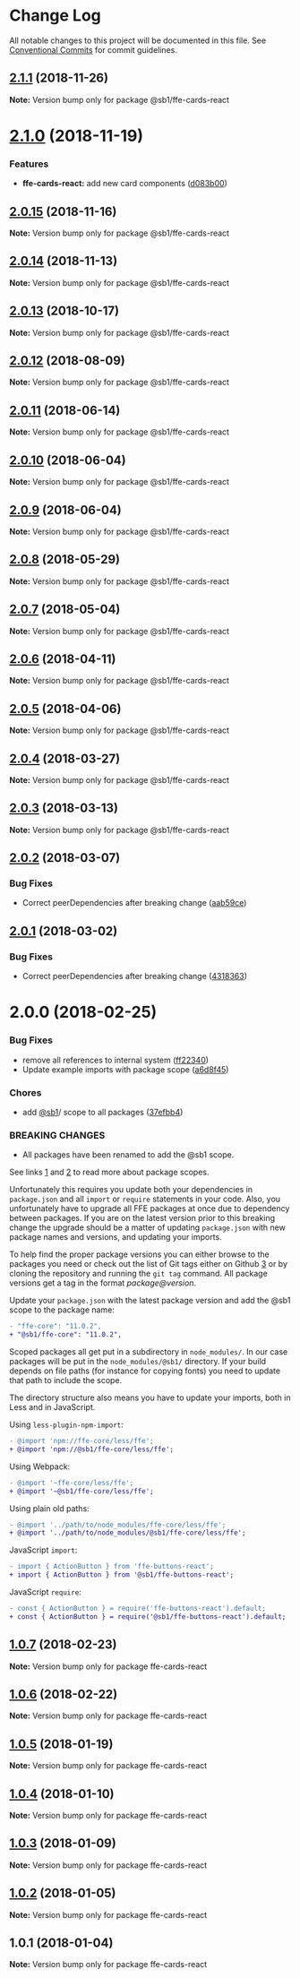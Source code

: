 # Change Log

All notable changes to this project will be documented in this file.
See [Conventional Commits](https://conventionalcommits.org) for commit guidelines.

## [2.1.1](https://github.com/SpareBank1/designsystem/compare/@sb1/ffe-cards-react@2.1.0...@sb1/ffe-cards-react@2.1.1) (2018-11-26)

**Note:** Version bump only for package @sb1/ffe-cards-react

# [2.1.0](https://github.com/SpareBank1/designsystem/compare/@sb1/ffe-cards-react@2.0.15...@sb1/ffe-cards-react@2.1.0) (2018-11-19)

### Features

-   **ffe-cards-react:** add new card components ([d083b00](https://github.com/SpareBank1/designsystem/commit/d083b00))

## [2.0.15](https://github.com/SpareBank1/designsystem/compare/@sb1/ffe-cards-react@2.0.14...@sb1/ffe-cards-react@2.0.15) (2018-11-16)

**Note:** Version bump only for package @sb1/ffe-cards-react

## [2.0.14](https://github.com/SpareBank1/designsystem/compare/@sb1/ffe-cards-react@2.0.13...@sb1/ffe-cards-react@2.0.14) (2018-11-13)

**Note:** Version bump only for package @sb1/ffe-cards-react

## [2.0.13](https://github.com/SpareBank1/designsystem/compare/@sb1/ffe-cards-react@2.0.12...@sb1/ffe-cards-react@2.0.13) (2018-10-17)

**Note:** Version bump only for package @sb1/ffe-cards-react

<a name="2.0.12"></a>

## [2.0.12](https://github.com/SpareBank1/designsystem/compare/@sb1/ffe-cards-react@2.0.11...@sb1/ffe-cards-react@2.0.12) (2018-08-09)

**Note:** Version bump only for package @sb1/ffe-cards-react

<a name="2.0.11"></a>

## [2.0.11](https://github.com/SpareBank1/designsystem/compare/@sb1/ffe-cards-react@2.0.10...@sb1/ffe-cards-react@2.0.11) (2018-06-14)

**Note:** Version bump only for package @sb1/ffe-cards-react

<a name="2.0.10"></a>

## [2.0.10](https://github.com/SpareBank1/designsystem/compare/@sb1/ffe-cards-react@2.0.9...@sb1/ffe-cards-react@2.0.10) (2018-06-04)

**Note:** Version bump only for package @sb1/ffe-cards-react

<a name="2.0.9"></a>

## [2.0.9](https://github.com/SpareBank1/designsystem/compare/@sb1/ffe-cards-react@2.0.8...@sb1/ffe-cards-react@2.0.9) (2018-06-04)

**Note:** Version bump only for package @sb1/ffe-cards-react

<a name="2.0.8"></a>

## [2.0.8](https://github.com/SpareBank1/designsystem/compare/@sb1/ffe-cards-react@2.0.7...@sb1/ffe-cards-react@2.0.8) (2018-05-29)

**Note:** Version bump only for package @sb1/ffe-cards-react

<a name="2.0.7"></a>

## [2.0.7](https://github.com/SpareBank1/designsystem/compare/@sb1/ffe-cards-react@2.0.6...@sb1/ffe-cards-react@2.0.7) (2018-05-04)

**Note:** Version bump only for package @sb1/ffe-cards-react

<a name="2.0.6"></a>

## [2.0.6](https://github.com/SpareBank1/designsystem/compare/@sb1/ffe-cards-react@2.0.5...@sb1/ffe-cards-react@2.0.6) (2018-04-11)

**Note:** Version bump only for package @sb1/ffe-cards-react

<a name="2.0.5"></a>

## [2.0.5](https://github.com/SpareBank1/designsystem/compare/@sb1/ffe-cards-react@2.0.4...@sb1/ffe-cards-react@2.0.5) (2018-04-06)

**Note:** Version bump only for package @sb1/ffe-cards-react

<a name="2.0.4"></a>

## [2.0.4](https://github.com/SpareBank1/designsystem/compare/@sb1/ffe-cards-react@2.0.3...@sb1/ffe-cards-react@2.0.4) (2018-03-27)

**Note:** Version bump only for package @sb1/ffe-cards-react

<a name="2.0.3"></a>

## [2.0.3](https://github.com/SpareBank1/designsystem/compare/@sb1/ffe-cards-react@2.0.2...@sb1/ffe-cards-react@2.0.3) (2018-03-13)

**Note:** Version bump only for package @sb1/ffe-cards-react

<a name="2.0.2"></a>

## [2.0.2](https://github.com/SpareBank1/designsystem/compare/@sb1/ffe-cards-react@2.0.0...@sb1/ffe-cards-react@2.0.2) (2018-03-07)

### Bug Fixes

-   Correct peerDependencies after breaking change ([aab59ce](https://github.com/SpareBank1/designsystem/commit/aab59ce))

<a name="2.0.1"></a>

## [2.0.1](https://github.com/SpareBank1/designsystem/compare/@sb1/ffe-cards-react@2.0.0...@sb1/ffe-cards-react@2.0.1) (2018-03-02)

### Bug Fixes

-   Correct peerDependencies after breaking change ([4318363](https://github.com/SpareBank1/designsystem/commit/4318363))

<a name="2.0.0"></a>

# 2.0.0 (2018-02-25)

### Bug Fixes

-   remove all references to internal system ([ff22340](https://github.com/SpareBank1/designsystem/commit/ff22340))
-   Update example imports with package scope ([a6d8f45](https://github.com/SpareBank1/designsystem/commit/a6d8f45))

### Chores

-   add [@sb1](https://github.com/sb1)/ scope to all packages ([37efbb4](https://github.com/SpareBank1/designsystem/commit/37efbb4))

### BREAKING CHANGES

-   All packages have been renamed to add the @sb1 scope.

See links [1] and [2] to read more about package scopes.

Unfortunately this requires you update both your dependencies in
`package.json` and all `import` or `require` statements in your code.
Also, you unfortunately have to upgrade all FFE packages at once due to
dependency between packages. If you are on the latest version prior to
this breaking change the upgrade should be a matter of updating
`package.json` with new package names and versions, and updating your
imports.

To help find the proper package versions you can either browse to the
packages you need or check out the list of Git tags either on
Github [3] or by cloning the repository and running the `git tag`
command. All package versions get a tag in the format
_package@version_.

Update your `package.json` with the latest package version and add the
@sb1 scope to the package name:

```diff
- "ffe-core": "11.0.2",
+ "@sb1/ffe-core": "11.0.2",
```

Scoped packages all get put in a subdirectory in `node_modules/`. In our
case packages will be put in the `node_modules/@sb1/` directory. If your
build depends on file paths (for instance for copying fonts) you need to
update that path to include the scope.

The directory structure also means you have to update your imports, both
in Less and in JavaScript.

Using `less-plugin-npm-import`:

```diff
- @import 'npm://ffe-core/less/ffe';
+ @import 'npm://@sb1/ffe-core/less/ffe';
```

Using Webpack:

```diff
- @import '~ffe-core/less/ffe';
+ @import '~@sb1/ffe-core/less/ffe';
```

Using plain old paths:

```diff
- @import '../path/to/node_modules/ffe-core/less/ffe';
+ @import '../path/to/node_modules/@sb1/ffe-core/less/ffe';
```

JavaScript `import`:

```diff
- import { ActionButton } from 'ffe-buttons-react';
+ import { ActionButton } from '@sb1/ffe-buttons-react';
```

JavaScript `require`:

```diff
- const { ActionButton } = require('ffe-buttons-react').default;
+ const { ActionButton } = require('@sb1/ffe-buttons-react').default;
```

[1]: https://docs.npmjs.com/misc/scope
[2]: https://docs.npmjs.com/getting-started/scoped-packages
[3]: https://github.com/sparebank1/designsystem/tags

<a name="1.0.7"></a>

## [1.0.7](https://github.com/SpareBank1/designsystem/compare/ffe-cards-react@1.0.6...ffe-cards-react@1.0.7) (2018-02-23)

**Note:** Version bump only for package ffe-cards-react

<a name="1.0.6"></a>

## [1.0.6](https://github.com/SpareBank1/designsystem/compare/ffe-cards-react@1.0.5...ffe-cards-react@1.0.6) (2018-02-22)

**Note:** Version bump only for package ffe-cards-react

<a name="1.0.5"></a>

## [1.0.5](https://github.com/SpareBank1/designsystem/compare/ffe-cards-react@1.0.4...ffe-cards-react@1.0.5) (2018-01-19)

**Note:** Version bump only for package ffe-cards-react

<a name="1.0.4"></a>

## [1.0.4](https://github.com/SpareBank1/designsystem/compare/ffe-cards-react@1.0.3...ffe-cards-react@1.0.4) (2018-01-10)

**Note:** Version bump only for package ffe-cards-react

<a name="1.0.3"></a>

## [1.0.3](https://github.com/SpareBank1/designsystem/compare/ffe-cards-react@1.0.2...ffe-cards-react@1.0.3) (2018-01-09)

**Note:** Version bump only for package ffe-cards-react

<a name="1.0.2"></a>

## [1.0.2](https://github.com/SpareBank1/designsystem/compare/ffe-cards-react@1.0.1...ffe-cards-react@1.0.2) (2018-01-05)

**Note:** Version bump only for package ffe-cards-react

<a name="1.0.1"></a>

## 1.0.1 (2018-01-04)

**Note:** Version bump only for package ffe-cards-react
